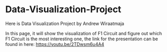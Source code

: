 # Data-Visualization-Project

Here is Data Visualization Project by Andrew Wiraatmaja

In this page, it will show the visualization of F1 Circuit and figure out which F1 Circuit is the most interesting one, the link for the presentation can be found in here: https://youtu.be/2TDwsm6u4A4
